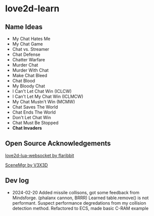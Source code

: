 # love2d-learn

## Name Ideas

* My Chat Hates Me
* My Chat Game
* Chat vs. Streamer
* Chat Defense
* Chatter Warfare
* Murder Chat
* Murder With Chat
* Make Chat Bleed
* Chat Blood
* My Bloody Chat
* I Can't Let Chat Win (ICLCW)
* I Can't Let My Chat Win (ICLMCW)
* My Chat Mustn't Win (MCMW)
* Chat Saves The World
* Chat Ends The World
* Don't Let Chat Win
* Chat Must Be Stopped
* **Chat Invaders**


## Open Source Acknowledgements

[love2d-lua-websocket by flaribbit](https://github.com/flaribbit/love2d-lua-websocket)

[SceneMgr by V3X3D](https://gitlab.com/V3X3D/love-libs/-/tree/master/SceneMgr)


## Dev log

* 2024-02-20 Added missile collisons, got some feedback from Mindsforge. (phalanx cannon, BRRR) Learned table.remove() is not performant. Suspect performance degredations from my collision detection method. Refactored to ECS, made basic C-RAM example